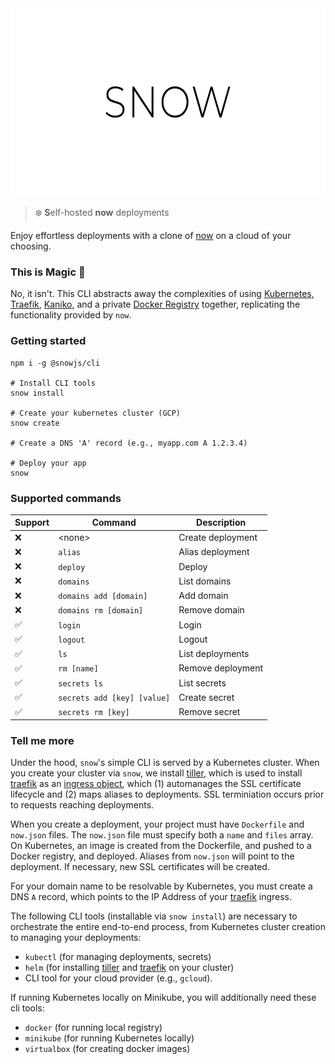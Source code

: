 <div align="center">
  <img height="300" src="./logo.svg">
</div>

> :snowflake: **S**elf-hosted **now** deployments 

Enjoy effortless deployments with a clone of [now][now] on a cloud of your choosing.

### This is Magic 🔮

No, it isn't. This CLI abstracts away the complexities of using [Kubernetes], [Traefik], [Kaniko], and a private [Docker Registry] together, replicating the functionality provided by `now`.

### Getting started

```
npm i -g @snowjs/cli

# Install CLI tools
snow install

# Create your kubernetes cluster (GCP)
snow create

# Create a DNS 'A' record (e.g., myapp.com A 1.2.3.4)

# Deploy your app 
snow
```

### Supported commands

| Support            | Command                     | Description       |
|--------------------|-----------------------------|-------------------|
| :x:                | \<none\>                    | Create deployment |
| :x:                | `alias`                     | Alias deployment  |
| :x:                | `deploy`                    | Deploy            |
| :x:                | `domains`                   | List domains      |
| :x:                | `domains add [domain]`      | Add domain        |
| :x:                | `domains rm [domain]`       | Remove domain     |
| :white_check_mark: | `login`                     | Login             |
| :white_check_mark: | `logout`                    | Logout            |
| :white_check_mark: | `ls`                        | List deployments  |
| :white_check_mark: | `rm [name]`                 | Remove deployment |
| :white_check_mark: | `secrets ls`                | List secrets      |
| :white_check_mark: | `secrets add [key] [value]` | Create secret     |
| :white_check_mark: | `secrets rm [key]`          | Remove secret     |

### Tell me more

Under the hood, `snow`'s simple CLI is served by a Kubernetes cluster. When you create your cluster via `snow`, we install [tiller][helm], which is used to install [traefik] as an [ingress object][ingress], which (1) automanages the SSL certificate lifecycle and (2) maps aliases to deployments. SSL terminiation occurs prior to requests reaching deployments.

When you create a deployment, your project must have `Dockerfile` and `now.json` files. The `now.json` file must specify both a `name` and  `files` array. On Kubernetes, an image is created from the Dockerfile, and pushed to a Docker registry, and deployed. Aliases from `now.json` will point to the deployment. If necessary, new SSL certificates will be created.

For your domain name to be resolvable by Kubernetes, you must create a DNS `A` record, which points to the IP Address of your [traefik] ingress.

The following CLI tools (installable via `snow install`) are necessary to orchestrate the entire end-to-end process, from Kubernetes cluster creation to managing your deployments:

- `kubectl` (for managing deployments, secrets)
- `helm` (for installing [tiller][helm] and [traefik] on your cluster)
- CLI tool for your cloud provider (e.g., `gcloud`).

If running Kubernetes locally on Minikube, you will additionally need these cli tools:

- `docker` (for running local registry)
- `minikube` (for running Kubernetes locally)
- `virtualbox` (for creating docker images)

[docker registry]: https://github.com/helm/charts/tree/master/stable/docker-registry
[now]: https://github.com/zeit/now-cli
[ingress]: https://kubernetes.io/docs/concepts/services-networking/ingress/
[kaniko]: https://github.com/GoogleContainerTools/kaniko
[kubernetes]: https://kubernetes.io/
[helm]: https://docs.helm.sh/
[docker]: https://www.docker.com/
[letsencrypt]: https://letsencrypt.org/
[minikube]: https://kubernetes.io/docs/setup/minikube/
[traefik]: https://traefik.io/